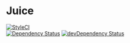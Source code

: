 # Juice

[![StyleCI](https://styleci.io/repos/53727422/shield?style=flat)](https://styleci.io/repos/53727422)  
[![Dependency Status](https://david-dm.org/Sunday-Without-God/Juice.svg)](https://david-dm.org/Sunday-Without-God/Juice)
[![devDependency Status](https://david-dm.org/Sunday-Without-God/Juice/dev-status.svg)](https://david-dm.org/Sunday-Without-God/Juice#info=devDependencies)
